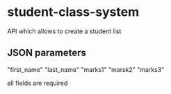 # student-class-system
API which allows to create a student list

## JSON parameters
"first\_name"
"last\_name"
"marks1"
"marsk2"
"marks3"

all fields are required
